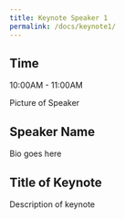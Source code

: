 ```yaml
---
title: Keynote Speaker 1
permalink: /docs/keynote1/
---
```


## Time

10:00AM - 11:00AM

Picture of Speaker
## Speaker Name

Bio goes here

## Title of Keynote
Description of keynote
